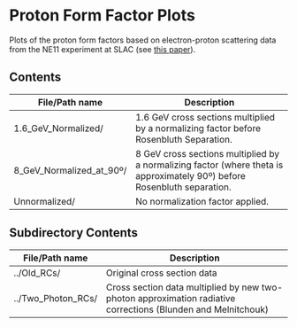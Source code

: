 # Proton Form Factor Plots

Plots of the proton form factors based on electron-proton scattering data from the NE11 experiment at SLAC (see [this paper](https://doi.org/10.1103/PhysRevD.50.5491)). 

## Contents
File/Path name | Description
-------------- | ------------
1.6\_GeV\_Normalized/ | 1.6 GeV cross sections multiplied by a normalizing factor before Rosenbluth Separation.
8\_GeV\_Normalized\_at\_90º/ | 8 GeV cross sections multiplied by a normalizing factor (where theta is approximately 90º) before Rosenbluth separation.
Unnormalized/ | No normalization factor applied.

## Subdirectory Contents
File/Path name | Description
-------------- | ------------
../Old_RCs/ | Original cross section data
../Two\_Photon\_RCs/ | Cross section data multiplied by new two-photon approximation radiative corrections (Blunden and Melnitchouk)